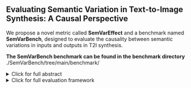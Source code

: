 ## Evaluating Semantic Variation in Text-to-Image Synthesis: A Causal Perspective

We propose a novel metric called **SemVarEffect** and a benchmark named **SemVarBench**, designed to evaluate the causality between semantic variations in inputs and outputs in T2I synthesis. 

**The SemVarBench benchmark can be found in the benchmark directory** ./SemVarBench/tree/main/benchmark/

<!-- This repository contains the official implementation of [SemVarBench](https://openreview.net/forum?id=NWb128pSCb) ([backup](https://arxiv.org/html/2410.10291v1)). -->

<!-- >[**Evaluating Semantic Variation in Text-to-Image Synthesis: A Causal Perspective**](https://openreview.net/forum?id=NWb128pSCb)    -->
<!-- >[Xiangru Zhu](), -->
<!-- >[Penglei Sun](), -->
<!-- >[Yaoxian Song](),  -->
<!-- >[Yanghua Xiao](), -->
<!-- >[Zhixu Li](), -->
<!-- >[Chengyu Wang](), -->
<!-- >[Jun Huang](), -->
<!-- >[Bei Yang](),  -->
<!-- >[Xiaoxiao Xu](),-->
<!-- <br>**Fudan University, Hong Kong University of Science and Technology (Guangzhou), Zhejiang University, Renmin University of China, Alibaba Group**<br> -->

<details>
    <summary>Click for full abstract</summary>
    Accurate interpretation and visualization of human instructions are crucial for text-to-image (T2I) synthesis. However, current models struggle to capture semantic variations from word order changes, and existing evaluations, relying on indirect metrics like text-image similarity, fail to reliably assess these challenges. This often obscures poor performance on complex or uncommon linguistic patterns by the focus on frequent word combinations. To address these deficiencies, we propose a novel metric called SemVarEffect and a benchmark named SemVarBench, designed to evaluate the causality between semantic variations in inputs and outputs in T2I synthesis. Semantic variations are achieved through two types of linguistic permutations, while avoiding easily predictable literal variations. Experiments reveal that the CogView-3-Plus and Ideogram 2 performed the best, achieving a score of 0.2/1. Semantic variations in object relations are less understood than attributes, scoring 0.07/1 compared to 0.17-0.19/1. We found that cross-modal alignment in UNet or Transformers plays a crucial role in handling semantic variations, a factor previously overlooked by a focus on textual encoders. Our work establishes an effective evaluation framework that advances the T2I synthesis community's exploration of human instruction understanding. 
</details>


<details>
    <summary>Click for full evaluation framework</summary>

<table class="center">
    <tr>
    <td width=100% style="border: none"><img src="figs/evaluation_pipeline_ACE_v11.png" style="width:100%"></td>
    </tr>
    <tr>
    <td width="100%" style="border: none; text-align: center; word-wrap: break-word">Overview of the evaluation based on SemVarBench.
</td>
  </tr>
</table>

</details>


<!--We propose a novel metric called (**SemVarEffect**)() and a benchmark named (**SemVarBench**)(), designed to evaluate the causality between semantic variations in inputs and outputs in T2I synthesis.--> 


<!--## 🚩 New Updates --> 

<!--**[2024.10]** The training/test set of SemVarBench is released.--> 


<!--## Citation --> 
<!-- ``` --> 
<!-- ``` --> 
